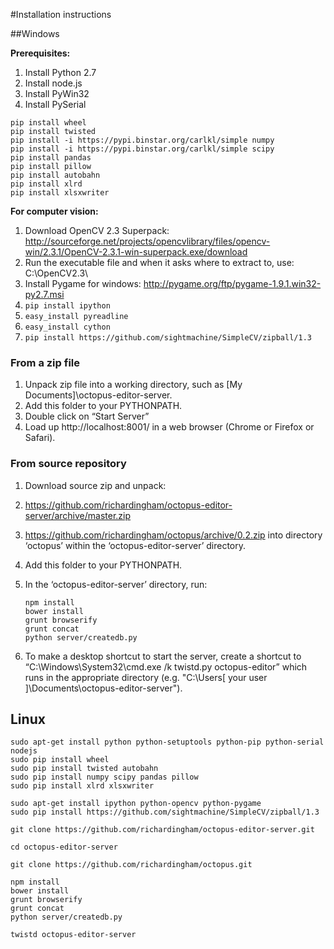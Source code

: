 
#Installation instructions

##Windows

**Prerequisites:**

1. Install Python 2.7
2. Install node.js
3. Install PyWin32
4. Install PySerial

```
pip install wheel
pip install twisted
pip install -i https://pypi.binstar.org/carlkl/simple numpy
pip install -i https://pypi.binstar.org/carlkl/simple scipy
pip install pandas
pip install pillow
pip install autobahn
pip install xlrd
pip install xlsxwriter
```

**For computer vision:**

1. Download OpenCV 2.3 Superpack: http://sourceforge.net/projects/opencvlibrary/files/opencv-win/2.3.1/OpenCV-2.3.1-win-superpack.exe/download 
2. Run the executable file and when it asks where to extract to, use: C:\OpenCV2.3\
3. Install Pygame for windows: http://pygame.org/ftp/pygame-1.9.1.win32-py2.7.msi
4. `pip install ipython`
5. `easy_install pyreadline`
6. `easy_install cython`
7. `pip install https://github.com/sightmachine/SimpleCV/zipball/1.3`

### From a zip file

1. Unpack zip file into a working directory, such as [My Documents]\octopus-editor-server.
2. Add this folder to your PYTHONPATH.
3. Double click on “Start Server”
4. Load up http://localhost:8001/ in a web browser (Chrome or Firefox or Safari).

### From source repository

1. Download source zip and unpack:
  1. https://github.com/richardingham/octopus-editor-server/archive/master.zip
  2. https://github.com/richardingham/octopus/archive/0.2.zip into directory ‘octopus’ within the ‘octopus-editor-server’ directory.

2. Add this folder to your PYTHONPATH.

3. In the ‘octopus-editor-server’ directory, run:

   ```
   npm install
   bower install
   grunt browserify
   grunt concat
   python server/createdb.py
   ```
   
4. To make a desktop shortcut to start the server, create a shortcut to “C:\Windows\System32\cmd.exe /k twistd.py octopus-editor” which runs in the appropriate directory (e.g. "C:\Users\[ your user ]\Documents\octopus-editor-server").

## Linux

```
sudo apt-get install python python-setuptools python-pip python-serial nodejs
sudo pip install wheel
sudo pip install twisted autobahn
sudo pip install numpy scipy pandas pillow
sudo pip install xlrd xlsxwriter

sudo apt-get install ipython python-opencv python-pygame
sudo pip install https://github.com/sightmachine/SimpleCV/zipball/1.3

git clone https://github.com/richardingham/octopus-editor-server.git

cd octopus-editor-server

git clone https://github.com/richardingham/octopus.git 

npm install
bower install
grunt browserify
grunt concat
python server/createdb.py

twistd octopus-editor-server
```

